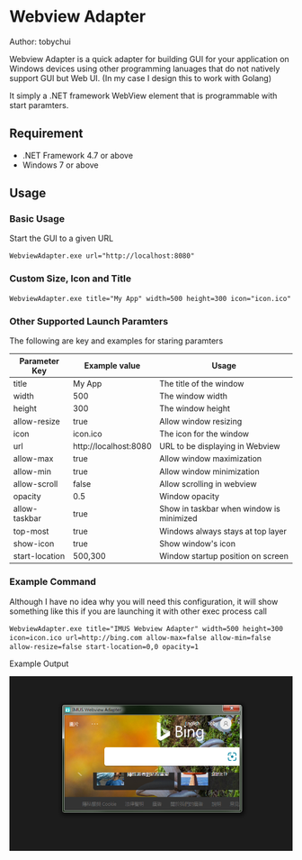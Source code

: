 # Webview Adapter
Author: tobychui

Webview Adapter is a quick adapter for building GUI for your application on Windows devices
using other programming lanuages that do not natively support GUI but Web UI.
(In my case I design this to work with Golang)

It simply a .NET framework WebView element that is programmable with start paramters.

## Requirement
- .NET Framework 4.7 or above
- Windows 7 or above

## Usage

### Basic Usage
Start the GUI to a given URL
```
WebviewAdapter.exe url="http://localhost:8080"
```

### Custom Size, Icon and Title

```
WebviewAdapter.exe title="My App" width=500 height=300 icon="icon.ico"
```

### Other Supported Launch Paramters
The following are key and examples for staring paramters

|Parameter Key   |Example value| Usage| 
|----------------|-------------|------|
|title|My App|The title of the window|
|width|500|The window width|
|height|300|The window height|
|allow-resize|true|Allow window resizing|
|icon|icon.ico|The icon for the window|
|url|http://localhost:8080|URL to be displaying in Webview|
|allow-max|true|Allow window maximization|
|allow-min|true|Allow window minimization|
|allow-scroll|false|Allow scrolling in webview|
|opacity|0.5|Window opacity|
|allow-taskbar|true|Show in taskbar when window is minimized|
|top-most|true|Windows always stays at top layer|
|show-icon|true|Show window's icon|
|start-location|500,300|Window startup position on screen|

### Example Command
Although I have no idea why you will need this configuration, it will show something like this if you are launching it with other exec process call
```
WebviewAdapter.exe title="IMUS Webview Adapter" width=500 height=300 icon=icon.ico url=http://bing.com allow-max=false allow-min=false allow-resize=false start-location=0,0 opacity=1
```

Example Output

![](image/demo.png)
